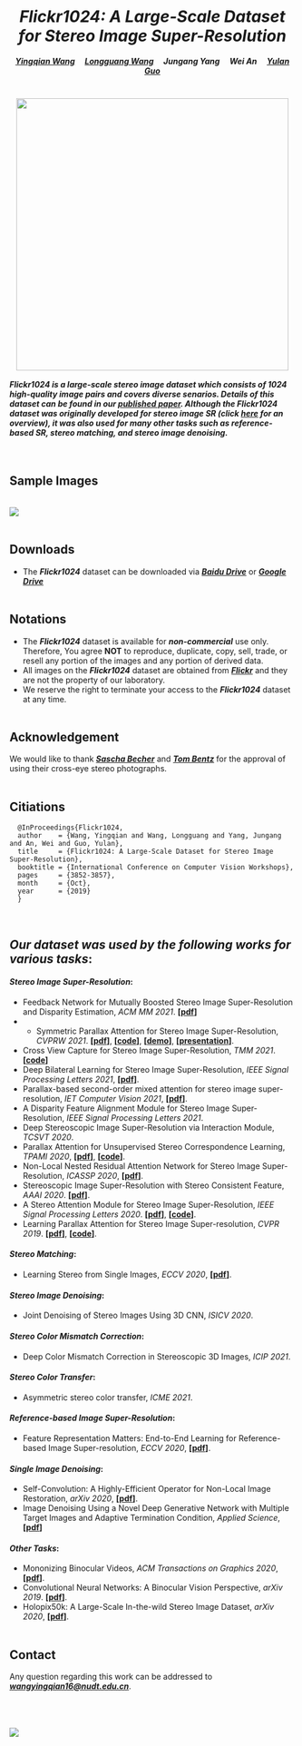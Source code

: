 
# *<center>Flickr1024: A Large-Scale Dataset for Stereo Image Super-Resolution</center>*

***<center><a href="https://yingqianwang.github.io" target="_blank">Yingqian Wang</a>&emsp; <a href="https://longguangwang.github.io/" target="_blank">Longguang Wang</a>&emsp; Jungang Yang&emsp; Wei An&emsp; <a href="http://yulanguo.me/" target="_blank">Yulan Guo</a></center>*** <br>

### <center><img src="pics/Flickr1024.jpg" width="480"></center>

***Flickr1024 is a large-scale stereo image dataset which consists of 1024 high-quality image pairs and covers diverse senarios. Details of this dataset can be found in our <a href="http://openaccess.thecvf.com/content_ICCVW_2019/papers/LCI/Wang_Flickr1024_A_Large-Scale_Dataset_for_Stereo_Image_Super-Resolution_ICCVW_2019_paper.pdf">published paper</a>. Although the Flickr1024 dataset was originally developed for stereo image SR (click [here](https://github.com/YingqianWang/Stereo-Image-SR) for an overview), it was also used for many other tasks such as reference-based SR, stereo matching, and stereo image denoising.***<br><br><br>

## Sample Images

<br><img src="pics/Sample Images.jpg"><br><br>

## Downloads
* The ***Flickr1024*** dataset can be downloaded via
***<a href="https://pan.baidu.com/s/1YD76gpQ2WjkhjkMnHmU3tQ" target="_blank">Baidu Drive</a>*** or 
***<a href="https://drive.google.com/file/d/1My6oQaHzclxRrKID-mylvs6Z0d5pT_Cu/view?usp=sharing" target="_blank">Google Drive</a>*** <br><br>

## Notations
* The ***Flickr1024*** dataset is available for ***non-commercial*** use only. 
  Therefore, You agree **NOT** to reproduce, duplicate, copy, sell, trade, or resell any portion of the images and any portion of derived data.
* All images on the ***Flickr1024*** dataset are obtained from ***<a href="https://flickr.com" target="_blank">Flickr</a>***
and they are not the property of our laboratory. 
* We reserve the right to terminate your access to the ***Flickr1024*** dataset at any time. <br><br>

## Acknowledgement
We would like to thank ***<a href="https://www.flickr.com/photos/stereotron/" target="_blank">Sascha Becher</a>***
 and ***<a href="https://www.flickr.com/photos/tombentz" target="_blank">Tom Bentz</a>*** for the approval of using their cross-eye stereo photographs. <br><br>

## Citiations
```
  @InProceedings{Flickr1024,
  author    = {Wang, Yingqian and Wang, Longguang and Yang, Jungang and An, Wei and Guo, Yulan},
  title     = {Flickr1024: A Large-Scale Dataset for Stereo Image Super-Resolution},
  booktitle = {International Conference on Computer Vision Workshops},
  pages     = {3852-3857},
  month     = {Oct},
  year      = {2019}
  }  
```
<br>

## *Our dataset was used by the following works for various tasks*:

#### *Stereo Image Super-Resolution*:
* Feedback Network for Mutually Boosted Stereo Image Super-Resolution and Disparity Estimation, *ACM MM 2021*. **[<a href="https://arxiv.org/pdf/2106.00985.pdf" target="_blank">pdf</a>]**
* * Symmetric Parallax Attention for Stereo Image Super-Resolution, *CVPRW 2021*. **[<a href="https://arxiv.org/pdf/2011.03802.pdf" target="_blank">pdf</a>]**, **[<a href="https://github.com/YingqianWang/iPASSR" target="_blank">code</a>]**, **[<a href="https://wyqdatabase.s3-us-west-1.amazonaws.com/iPASSR_visual_comparison.mp4" target="_blank">demo</a>]**, **[<a href="https://wyqdatabase.s3.us-west-1.amazonaws.com/Submission_0021_video_presentation.mp4" target="_blank">presentation</a>]**.
* Cross View Capture for Stereo Image Super-Resolution, *TMM 2021*. **[<a href="https://github.com/xyzhu1/CVCnet" target="_blank">code</a>]**
* Deep Bilateral Learning for Stereo Image Super-Resolution, *IEEE Signal Processing Letters 2021*, **[<a href="https://ieeexplore.ieee.org/stamp/stamp.jsp?tp=&arnumber=9382858" target="_blank">pdf</a>]**.
* Parallax-based second-order mixed attention for stereo image super-resolution, *IET Computer Vision 2021*, **[<a href="https://ietresearch.onlinelibrary.wiley.com/doi/epdf/10.1049/cvi2.12063" target="_blank">pdf</a>]**.
* A Disparity Feature Alignment Module for Stereo Image Super-Resolution, *IEEE Signal Processing Letters 2021*.
* Deep Stereoscopic Image Super-Resolution via Interaction Module, *TCSVT 2020*.
* Parallax Attention for Unsupervised Stereo Correspondence Learning, *TPAMI 2020*, **[<a href="https://arxiv.org/pdf/2009.08250.pdf" target="_blank">pdf</a>]**, **[<a href="https://github.com/LongguangWang/PAM" target="_blank">code</a>]**.
* Non-Local Nested Residual Attention Network for Stereo Image Super-Resolution, *ICASSP 2020*, **[<a href="https://ieeexplore.ieee.org/stamp/stamp.jsp?tp=&arnumber=9054687" target="_blank">pdf</a>]**.
* Stereoscopic Image Super-Resolution with Stereo Consistent Feature, *AAAI 2020*. **[<a href="https://aaai.org/ojs/index.php/AAAI/article/view/6880/6734" target="_blank">pdf</a>]**.
* A Stereo Attention Module for Stereo Image Super-Resolution, *IEEE Signal Processing Letters 2020*. **[<a href="https://ieeexplore.ieee.org/stamp/stamp.jsp?tp=&arnumber=8998204" target="_blank">pdf</a>]**, **[<a href="https://github.com/XinyiYing/SAM" target="_blank">code</a>]**.
* Learning Parallax Attention for Stereo Image Super-resolution, *CVPR 2019*. **[<a href="https://arxiv.org/pdf/1903.05784.pdf" target="_blank">pdf</a>]**, **[<a href="https://github.com/LongguangWang/PASSRnet" target="_blank">code</a>]**.

#### *Stereo Matching*:
* Learning Stereo from Single Images, *ECCV 2020*, **[<a href="https://arxiv.org/pdf/2008.01484.pdf" target="_blank">pdf</a>]**.

#### *Stereo Image Denoising*:
* Joint Denoising of Stereo Images Using 3D CNN, *ISICV 2020*.

#### *Stereo Color Mismatch Correction*:
* Deep Color Mismatch Correction in Stereoscopic 3D Images, *ICIP 2021*.

#### *Stereo Color Transfer*:
* Asymmetric stereo color transfer, *ICME 2021*.


#### *Reference-based Image Super-Resolution*:
* Feature Representation Matters: End-to-End Learning for Reference-based Image Super-resolution, *ECCV 2020*, **[<a href="http://www.ecva.net/papers/eccv_2020/papers_ECCV/papers/123490222.pdf" target="_blank">pdf</a>]**.

#### *Single Image Denoising*:
* Self-Convolution: A Highly-Efficient Operator for Non-Local Image Restoration, *arXiv 2020*, **[<a href="https://arxiv.org/pdf/2006.13714.pdf" target="_blank">pdf</a>]**.
* Image Denoising Using a Novel Deep Generative Network with Multiple Target Images and Adaptive Termination Condition, *Applied Science*, **[<a href="https://www.mdpi.com/2076-3417/11/11/4803/htm" target="_blank">pdf</a>]**

#### *Other Tasks*:
* Mononizing Binocular Videos, *ACM Transactions on Graphics 2020*, **[<a href="https://arxiv.org/pdf/2009.01424.pdf" target="_blank">pdf</a>]**.
* Convolutional Neural Networks: A Binocular Vision Perspective, *arXiv 2019*. **[<a href="https://arxiv.xilesou.top/pdf/1912.10201.pdf" target="_blank">pdf</a>]**.
* Holopix50k: A Large-Scale In-the-wild Stereo Image Dataset, *arXiv 2020*, **[<a href="https://arxiv.org/pdf/2003.11172.pdf" target="_blank">pdf</a>]**.<br><br>

## Contact
Any question regarding this work can be addressed to ***wangyingqian16@nudt.edu.cn***.<br><br><br><br>

<a href="https://clustrmaps.com/site/1bffp" title="Visit tracker"><img src="//clustrmaps.com/map_v2.png?cl=ffffff&w=400&t=m&d=MaBzJxwcJLRriYjIQM7YievKCbZukY_u6HBrzaibiTM" /></a>


